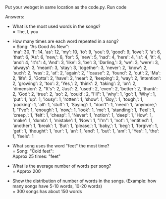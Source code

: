 Put your webget in same location as the code.py. Run code

Answers:

- What is the most used words in the songs?<br>
= The, I, you

- How many times are each word repeated in a song?<br>
= Song: "As Good As New": <br>
'ma': 30, 'I': 14, 'as': 12, 'my': 10, 'to': 9, 'you': 9, 'good': 9, 'love': 7, 'a': 6, 'that': 6, 'As': 6, 'new,': 6, 'for': 5, 'new': 5, 'had': 4, 'here': 4, 'is': 4, 'it': 4, 'and': 4, "it's": 4, 'And': 3, 'like': 3, 'be': 3, 'Darling,': 3, 'we': 3, 'were': 3, 'always': 3, 'meant': 3, 'stay': 3, 'together': 3, 'never': 2, 'know': 2, 'such': 2, 'was': 2, 'at': 2, 'again': 2, "'cause": 2, 'found': 2, 'out': 2, 'Ma': 2, 'life': 2, 'Gotta': 2, 'have': 2, 'near': 2, 'keeping': 2, 'way': 2, 'intention': 2, 'growing': 2, 'too': 2, 'Yes,': 2, 'think': 2, 'taking': 2, 'on': 2, 'dimension': 2, "It's": 2, 'Just': 2, 'used': 2, 'even': 2, 'better': 2, 'thank': 2, 'God': 2, 'true': 2, 'so': 2, 'could': 2, "I'll": 1, 'why': 1, 'go': 1, 'Why': 1, 'put': 1, 'up': 1, 'lousy': 1, 'rotten': 1, 'show': 1, 'Boy,': 1, 'tough,': 1, 'packing': 1, 'all': 1, 'stuff': 1, 'Saying': 1, "don't": 1, 'need': 1, 'anymore,': 1, "I've": 1, 'enough': 1, 'now,': 1, 'look': 1, 'me': 1, 'standing': 1, 'Feel': 1, 'creep,': 1, 'felt': 1, 'cheap': 1, 'Never': 1, 'notion': 1, 'deep': 1, 'How': 1, 'make': 1, 'dumb': 1, 'mistake': 1, 'Now': 1, "I'm": 1, 'not': 1, 'entitled': 1, 'another': 1, 'break': 1, 'But': 1, 'please,': 1, 'baby,': 1, 'beg': 1, 'forgive': 1, 'get': 1, 'thought': 1, 'our': 1, 'an': 1, 'end': 1, 'but': 1, 'am': 1, 'Yes': 1, 'the': 1, 'feels': 1

- What song uses the word "feet" the most time?<br>
= Song: "Cold feet":<br>
Approx 25 times: "feet"

- What is the average number of words per song?<br>
= Approx 200

- Show the distribution of number of words in the songs. (Example: how many songs have 5-10 words, 10-20 words)<br>
= 300 songs has about 150 words